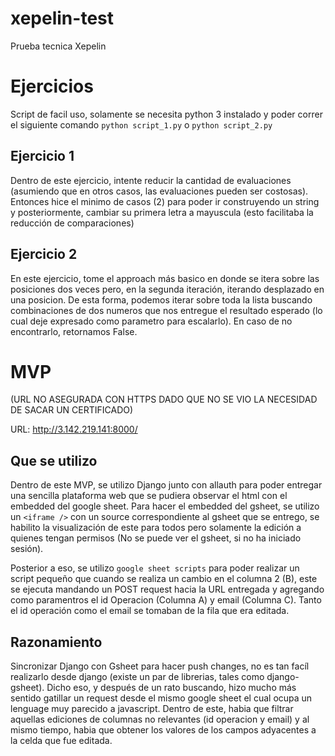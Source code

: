 # xepelin-test
Prueba tecnica Xepelin

# Ejercicios

Script de facil uso, solamente se necesita python 3 instalado y poder correr el siguiente comando `python script_1.py` o `python script_2.py`

## Ejercicio 1
Dentro de este ejercicio, intente reducir la cantidad de evaluaciones (asumiendo que en otros casos, las evaluaciones pueden ser costosas). Entonces hice el minimo de casos (2) para poder ir construyendo un string y posteriormente, cambiar su primera letra a mayuscula (esto facilitaba la reducción de comparaciones)

## Ejercicio 2
En este ejercicio, tome el approach más basico en donde se itera sobre las posiciones dos veces pero, en la segunda iteración, iterando desplazado en una posicion. De esta forma, podemos iterar sobre toda la lista buscando combinaciones de dos numeros que nos entregue el resultado esperado (lo cual deje expresado como parametro para escalarlo). En caso de no encontrarlo, retornamos False. 


# MVP
(URL NO ASEGURADA CON HTTPS DADO QUE NO SE VIO LA NECESIDAD DE SACAR UN CERTIFICADO)

URL: http://3.142.219.141:8000/

## Que se utilizo
Dentro de este MVP, se utilizo Django junto con allauth para poder entregar una sencilla plataforma web que se pudiera observar el html con el embedded del google sheet. Para hacer el embedded del gsheet, se utilizo un `<iframe />` con un source correspondiente al gsheet que se entrego, se habilito la visualización de este para todos pero solamente la edición a quienes tengan permisos (No se puede ver el gsheet, si no ha iniciado sesión).

Posterior a eso, se utilizo `google sheet scripts` para poder realizar un script pequeño que cuando se realiza un cambio en el columna 2 (B), este se ejecuta mandando un POST request hacia la URL entregada y agregando como paramentros el id Operacion (Columna A) y email (Columna C). Tanto el id operación como el email se tomaban de la fila que era editada.

## Razonamiento
Sincronizar Django con Gsheet para hacer push changes, no es tan facíl realizarlo desde django (existe un par de librerias, tales como django-gsheet). Dicho eso, y después de un rato buscando, hizo mucho más sentido gatillar un request desde el mismo google sheet el cual ocupa un lenguage muy parecido a javascript. Dentro de este, habia que filtrar aquellas ediciones de columnas no relevantes (id operacion y email) y al mismo tiempo, habia que obtener los valores de los campos adyacentes a la celda que fue editada. 

